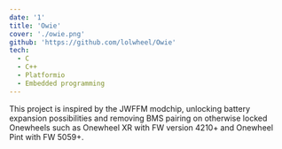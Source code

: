 ```yaml
---
date: '1'
title: 'Owie'
cover: './owie.png'
github: 'https://github.com/lolwheel/Owie'
tech:
  - C
  - C++
  - Platformio
  - Embedded programming
---
```


This project is inspired by the JWFFM modchip, unlocking battery expansion possibilities and removing BMS pairing on otherwise locked Onewheels such as Onewheel XR with FW version 4210+ and Onewheel Pint with FW 5059+.
